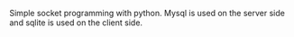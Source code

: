Simple socket programming with python. Mysql is used on the server side and sqlite is used on the client side.

